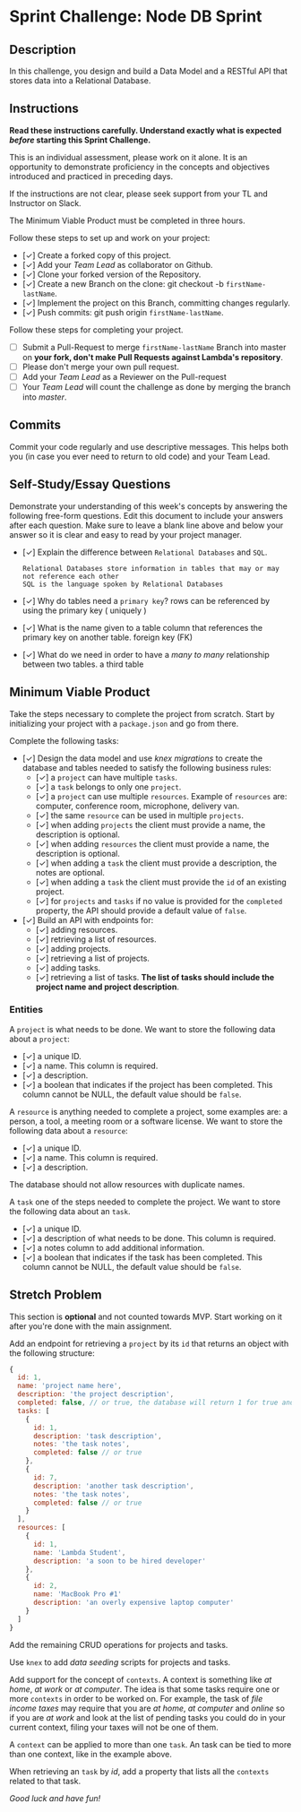 # Sprint Challenge: Node DB Sprint

## Description

In this challenge, you design and build a Data Model and a RESTful API that stores data into a Relational Database.

## Instructions

**Read these instructions carefully. Understand exactly what is expected _before_ starting this Sprint Challenge.**

This is an individual assessment, please work on it alone. It is an opportunity to demonstrate proficiency in the concepts and objectives introduced and practiced in preceding days.

If the instructions are not clear, please seek support from your TL and Instructor on Slack.

The Minimum Viable Product must be completed in three hours.

Follow these steps to set up and work on your project:

- [✓] Create a forked copy of this project.
- [✓] Add your _Team Lead_ as collaborator on Github.
- [✓] Clone your forked version of the Repository.
- [✓] Create a new Branch on the clone: git checkout -b `firstName-lastName`.
- [✓] Implement the project on this Branch, committing changes regularly.
- [✓] Push commits: git push origin `firstName-lastName`.

Follow these steps for completing your project.

- [ ] Submit a Pull-Request to merge `firstName-lastName` Branch into master on **your fork, don't make Pull Requests against Lambda's repository**.
- [ ] Please don't merge your own pull request.
- [ ] Add your _Team Lead_ as a Reviewer on the Pull-request
- [ ] Your _Team Lead_ will count the challenge as done by merging the branch into _master_.

## Commits

Commit your code regularly and use descriptive messages. This helps both you (in case you ever need to return to old code) and your Team Lead.

## Self-Study/Essay Questions

Demonstrate your understanding of this week's concepts by answering the following free-form questions. Edit this document to include your answers after each question. Make sure to leave a blank line above and below your answer so it is clear and easy to read by your project manager.

- [✓] Explain the difference between `Relational Databases` and `SQL`.

      Relational Databases store information in tables that may or may not reference each other
      SQL is the language spoken by Relational Databases

- [✓] Why do tables need a `primary key`?
  rows can be referenced by using the primary key ( uniquely )

- [✓] What is the name given to a table column that references the primary key on another table.
  foreign key (FK)

- [✓] What do we need in order to have a _many to many_ relationship between two tables.
  a third table

## Minimum Viable Product

Take the steps necessary to complete the project from scratch. Start by initializing your project with a `package.json` and go from there.

Complete the following tasks:

- [✓] Design the data model and use _knex migrations_ to create the database and tables needed to satisfy the following business rules:
  - [✓] a `project` can have multiple `tasks`.
  - [✓] a `task` belongs to only one `project`.
  - [✓] a `project` can use multiple `resources`. Example of `resources` are: computer, conference room, microphone, delivery van.
  - [✓] the same `resource` can be used in multiple `projects`.
  - [✓] when adding `projects` the client must provide a name, the description is optional.
  - [✓] when adding `resources` the client must provide a name, the description is optional.
  - [✓] when adding a `task` the client must provide a description, the notes are optional.
  - [✓] when adding a `task` the client must provide the `id` of an existing project.
  - [✓] for `projects` and `tasks` if no value is provided for the `completed` property, the API should provide a default value of `false`.
- [✓] Build an API with endpoints for:
  - [✓] adding resources.
  - [✓] retrieving a list of resources.
  - [✓] adding projects.
  - [✓] retrieving a list of projects.
  - [✓] adding tasks.
  - [✓] retrieving a list of tasks. **The list of tasks should include the project name and project description**.

### Entities

A `project` is what needs to be done. We want to store the following data about a `project`:

- [✓] a unique ID.
- [✓] a name. This column is required.
- [✓] a description.
- [✓] a boolean that indicates if the project has been completed. This column cannot be NULL, the default value should be `false`.

A `resource` is anything needed to complete a project, some examples are: a person, a tool, a meeting room or a software license. We want to store the following data about a `resource`:

- [✓] a unique ID.
- [✓] a name. This column is required.
- [✓] a description.

The database should not allow resources with duplicate names.

A `task` one of the steps needed to complete the project. We want to store the following data about an `task`.

- [✓] a unique ID.
- [✓] a description of what needs to be done. This column is required.
- [✓] a notes column to add additional information.
- [✓] a boolean that indicates if the task has been completed. This column cannot be NULL, the default value should be `false`.

## Stretch Problem

This section is **optional** and not counted towards MVP. Start working on it after you're done with the main assignment.

Add an endpoint for retrieving a `project` by its `id` that returns an object with the following structure:

```js
{
  id: 1,
  name: 'project name here',
  description: 'the project description',
  completed: false, // or true, the database will return 1 for true and 0 for false, extra code is required to convert a 1 to true and a 0 to false.
  tasks: [
    {
      id: 1,
      description: 'task description',
      notes: 'the task notes',
      completed: false // or true
    },
    {
      id: 7,
      description: 'another task description',
      notes: 'the task notes',
      completed: false // or true
    }
  ],
  resources: [
    {
      id: 1,
      name: 'Lambda Student',
      description: 'a soon to be hired developer'
    },
    {
      id: 2,
      name: 'MacBook Pro #1'
      description: 'an overly expensive laptop computer'
    }
  ]
}
```

Add the remaining CRUD operations for projects and tasks.

Use `knex` to add _data seeding_ scripts for projects and tasks.

Add support for the concept of `contexts`. A context is something like _at home_, _at work_ or _at computer_. The idea is that some tasks require one or more `contexts` in order to be worked on. For example, the task of _file income taxes_ may require that you are _at home_, _at computer_ and _online_ so if you are _at work_ and look at the list of pending tasks you could do in your current context, filing your taxes will not be one of them.

A `context` can be applied to more than one `task`. An task can be tied to more than one context, like in the example above.

When retrieving an `task` by _id_, add a property that lists all the `contexts` related to that task.

_Good luck and have fun!_
